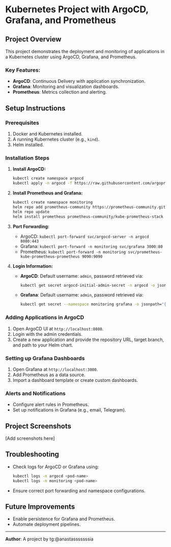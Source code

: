 
# Kubernetes Project with ArgoCD, Grafana, and Prometheus

## Project Overview
This project demonstrates the deployment and monitoring of applications in a Kubernetes cluster using ArgoCD, Grafana, and Prometheus.

### Key Features:
- **ArgoCD**: Continuous Delivery with application synchronization.
- **Grafana**: Monitoring and visualization dashboards.
- **Prometheus**: Metrics collection and alerting.

## Setup Instructions

### Prerequisites
1. Docker and Kubernetes installed.
2. A running Kubernetes cluster (e.g., `kind`).
3. Helm installed.

### Installation Steps
1. **Install ArgoCD:**
   ```bash
   kubectl create namespace argocd
   kubectl apply -n argocd -f https://raw.githubusercontent.com/argoproj/argo-cd/stable/manifests/install.yaml
   ```
2. **Install Prometheus and Grafana:**
   ```bash
   kubectl create namespace monitoring
   helm repo add prometheus-community https://prometheus-community.github.io/helm-charts
   helm repo update
   helm install prometheus prometheus-community/kube-prometheus-stack -n monitoring
   ```

3. **Port Forwarding:**
   - ArgoCD: `kubectl port-forward svc/argocd-server -n argocd 8080:443`
   - Grafana: `kubectl port-forward -n monitoring svc/grafana 3000:80`
   - Prometheus: `kubectl port-forward -n monitoring svc/prometheus-kube-prometheus-prometheus 9090:9090`

4. **Login Information:**
   - **ArgoCD**: Default username: `admin`, password retrieved via:
     ```bash
     kubectl get secret argocd-initial-admin-secret -n argocd -o jsonpath="{.data.password}" | base64 --decode
     ```
   - **Grafana**: Default username: `admin`, password retrieved via:
     ```bash
     kubectl get secret --namespace monitoring grafana -o jsonpath="{.data.admin-password}" | base64 --decode
     ```

### Adding Applications in ArgoCD
1. Open ArgoCD UI at `http://localhost:8080`.
2. Login with the admin credentials.
3. Create a new application and provide the repository URL, target branch, and path to your Helm chart.

### Setting up Grafana Dashboards
1. Open Grafana at `http://localhost:3000`.
2. Add Prometheus as a data source.
3. Import a dashboard template or create custom dashboards.

### Alerts and Notifications
- Configure alert rules in Prometheus.
- Set up notifications in Grafana (e.g., email, Telegram).

## Project Screenshots
[Add screenshots here]

## Troubleshooting
- Check logs for ArgoCD or Grafana using:
  ```bash
  kubectl logs -n argocd <pod-name>
  kubectl logs -n monitoring <pod-name>
  ```
- Ensure correct port forwarding and namespace configurations.

## Future Improvements
- Enable persistence for Grafana and Prometheus.
- Automate deployment pipelines.

---

**Author**: A project by tg:@anastasssssssia

